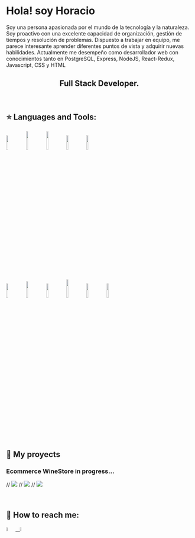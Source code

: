 # Hola! soy Horacio

Soy una persona apasionada por el mundo de la tecnología y la naturaleza. Soy proactivo con una excelente capacidad de organización, gestión de tiempos y resolución de problemas. Dispuesto a trabajar en equipo, me parece interesante aprender diferentes puntos de vista y adquirir nuevas habilidades. Actualmente me desempeño como desarrollador web con conocimientos tanto en PostgreSQL, Express, NodeJS, React-Redux, Javascript, CSS y HTML


<h2 align="center">
Full Stack Developer.
</h2>

&nbsp;&nbsp;


## :star: Languages and Tools:

<p>
  <code><img width="10%" src="https://www.vectorlogo.zone/logos/w3_html5/w3_html5-ar21.svg"></code>
  <code><img width="10%" height="50px" src="https://github.com/WanCirone/wancirone/blob/main/logos/1200px-Devicon-css3-plain.svg.png"></code>
  <code><img width="10%" height="50px" src="https://github.com/WanCirone/wancirone/blob/main/logos/javascript-1.svg"></code>
  <code><img width="10%" src="https://www.vectorlogo.zone/logos/git-scm/git-scm-ar21.svg"></code>
  <code><img width="10%" src="https://www.vectorlogo.zone/logos/getbootstrap/getbootstrap-ar21.svg"></code>

  <br />
  <code><img width="10%" src="https://www.vectorlogo.zone/logos/reactjs/reactjs-ar21.svg"></code>
  <code><img width="10%" height="45" src="https://cdn.worldvectorlogo.com/logos/redux.svg"></code>
  <code><img width="10%" src="https://www.vectorlogo.zone/logos/nodejs/nodejs-ar21.svg"></code>
  <code><img  width="10%" height="50px" src="https://github.com/WanCirone/wancirone/blob/main/logos/expressjs.svg"></code>
  <code><img width="10%" src="https://www.vectorlogo.zone/logos/postgresql/postgresql-ar21.svg"></code>
  <code><img width="10%" src="https://www.vectorlogo.zone/logos/sequelizejs/sequelizejs-ar21.svg"></code>
  <br />
</p>

&nbsp;

## :pushpin: My proyects


<h3>Ecommerce WineStore in progress...</h3>
<p>
//  <a><img src="https://github.com/WanCirone/wancirone/blob/main/images/pedidotopia/tabla.jpg"></a>
//  <a><img src="https://github.com/WanCirone/wancirone/blob/main/images/pedidotopia/nuevoprod.png"></a>
//  <a><img src="https://github.com/WanCirone/wancirone/blob/main/images/pedidotopia/imagen.png"></a>
</p> 
&nbsp;

## :paperclip: How to reach me:
<span >
<a href="https://www.linkedin.com/in/horacio-demaio/" ><img width="5%" src="https://github.com/WanCirone/wancirone/blob/main/logos/linkedin-icon.png"> &nbsp;
<a href="mailto:horaciodemaio33@gmail.com" ><img width="5%" src="https://github.com/WanCirone/wancirone/blob/main/logos/gmail-icon%20green.png">
</span>

